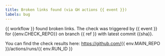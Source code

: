 ```yaml
---
title: Broken links found (via GH actions {{ event }})
labels: bug
---
```

{{ workflow }} found broken links. The check was triggered by {{ event }} for {{env.CHECK_REPO}} on branch {{ ref }} with latest commit {{sha}}.

You can find the check results here: https://github.com/{{ env.MAIN_REPO }}/actions/runs/{{ env.RUN_ID }}
